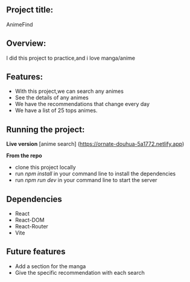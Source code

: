 ## Project title:
AnimeFind

## Overview:
I did this project to practice,and i love manga/anime

## Features:
- With this project,we can search any animes
- See the details of any animes
- We have the recommendations that change every day
- We have a list of 25 tops animes.

## Running the project:
**Live version**
[anime search] (https://ornate-douhua-5a1772.netlify.app)

**From the repo**
- clone this project locally 
- run *npm install* in your command line to install the dependencies
- run *npm run dev* in your command line to start the server

## Dependencies
- React
- React-DOM
- React-Router
- Vite 

## Future features
- Add a section for the manga
- Give the specific recommendation with each search



